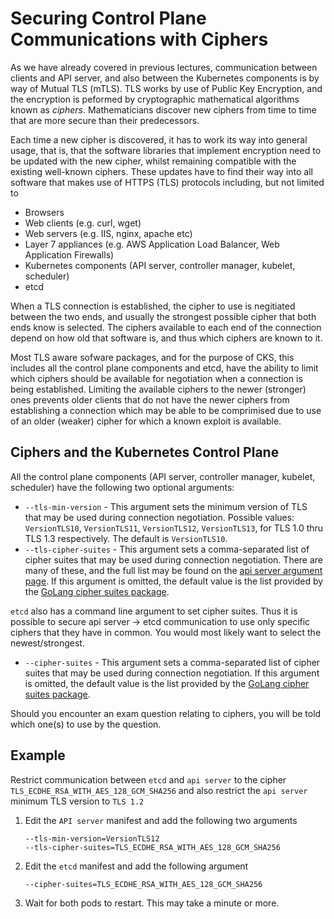 # Securing Control Plane Communications with Ciphers

As we have already covered in previous lectures, communication between clients and API server, and also between the Kubernetes components is by way of Mutual TLS (mTLS). TLS works by use of Public Key Encryption, and the encryption is peformed by cryptographic mathematical algorithms known as _ciphers_. Mathematicians discover new ciphers from time to time that are more secure than their predecessors.

Each time a new cipher is discovered, it has to work its way into general usage, that is, that the software libraries that implement encryption need to be updated with the new cipher, whilst remaining compatible with the existing well-known ciphers. These updates have to find their way into all software that makes use of HTTPS (TLS) protocols including, but not limited to

* Browsers
* Web clients (e.g. curl, wget)
* Web servers (e.g. IIS, nginx, apache etc)
* Layer 7 appliances (e.g. AWS Application Load Balancer, Web Application Firewalls)
* Kubernetes components (API server, controller manager, kubelet, scheduler)
* etcd

When a TLS connection is established, the cipher to use is negitiated between the two ends, and usually the strongest possible cipher that both ends know is selected. The ciphers available to each end of the connection depend on how old that software is, and thus which ciphers are known to it.

Most TLS aware sofware packages, and for the purpose of CKS, this includes all the control plane components and etcd, have the ability to limit which ciphers should be available for negotiation when a connection is being established. Limiting the available ciphers to the newer (stronger) ones prevents older clients that do not have the newer ciphers from establishing a connection which may be able to be comprimised due to use of an older (weaker) cipher for which a known exploit is available.

## Ciphers and the Kubernetes Control Plane

All the control plane components (API server, controller manager, kubelet, scheduler) have the following two optional arguments:

* `--tls-min-version` - This argument sets the minimum version of TLS that may be used during connection negotiation.  Possible values: `VersionTLS10`, `VersionTLS11`, `VersionTLS12`, `VersionTLS13`, for TLS 1.0 thru TLS 1.3 respectively. The default is `VersionTLS10`.
* `--tls-cipher-suites` - This argument sets a comma-separated list of cipher suites that may be used during connection negotiation. There are many of these, and the full list may be found on the [api server argument page](https://kubernetes.io/docs/reference/command-line-tools-reference/kube-apiserver/). If this argument is omitted, the default value is the list provided by the [GoLang cipher suites package](https://go.dev/src/crypto/tls/cipher_suites.go#L53).

`etcd` also has a command line argument to set cipher suites. Thus it is possible to secure api server &rarr; etcd communication to use only specific ciphers that they have in common. You would most likely want to select the newest/strongest.

* `--cipher-suites` - This argument sets a comma-separated list of cipher suites that may be used during connection negotiation. If this argument is omitted, the default value is the list provided by the [GoLang cipher suites package](https://go.dev/src/crypto/tls/cipher_suites.go#L53).

Should you encounter an exam question relating to ciphers, you will be told which one(s) to use by the question.

## Example

Restrict communication between `etcd` and `api server` to the cipher `TLS_ECDHE_RSA_WITH_AES_128_GCM_SHA256` and also restrict the `api server` minimum TLS version to `TLS 1.2`

1. Edit the `API server` manifest and add the following two arguments

    ```
    --tls-min-version=VersionTLS12
    --tls-cipher-suites=TLS_ECDHE_RSA_WITH_AES_128_GCM_SHA256
    ```

1. Edit the `etcd` manifest and add the following argument

    ```
    --cipher-suites=TLS_ECDHE_RSA_WITH_AES_128_GCM_SHA256
    ```

1. Wait for both pods to restart. This may take a minute or more.

